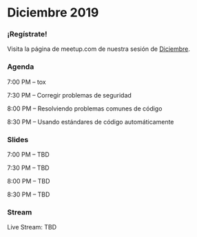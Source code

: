 # Diciembre 2019


### ¡Regístrate!
Visita la página de meetup.com de nuestra sesión de [Diciembre](https://www.meetup.com/meetup-group-ipMWuWoW/events/266818075/).

### Agenda
7:00 PM – tox

7:30 PM – Corregir problemas de seguridad

8:00 PM – Resolviendo problemas comunes de código

8:30 PM – Usando estándares de código automáticamente

### Slides

7:00 PM – TBD
  
7:30 PM – TBD
  
8:00 PM – TBD
  
8:30 PM – TBD

### Stream
Live Stream: TBD

